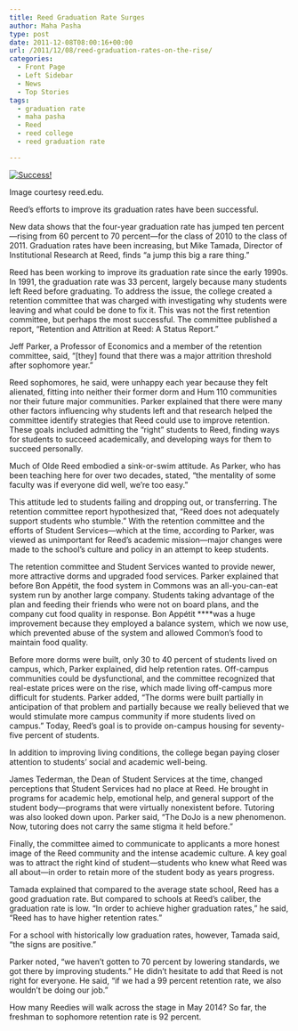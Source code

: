 ```yaml
---
title: Reed Graduation Rate Surges
author: Maha Pasha
type: post
date: 2011-12-08T08:00:16+00:00
url: /2011/12/08/reed-graduation-rates-on-the-rise/
categories:
  - Front Page
  - Left Sidebar
  - News
  - Top Stories
tags:
  - graduation rate
  - maha pasha
  - Reed
  - reed college
  - reed graduation rate

---
```

<div id="attachment_1114" style="width: 310px" class="wp-caption alignright">
  <a href="https://i0.wp.com/www.reedquest.org/wp-content/uploads/2011/12/ReedCommence07Diver.jpeg"><img class="size-medium wp-image-1114" title="ReedCommence07Diver" src="https://i2.wp.com/www.reedquest.org/wp-content/uploads/2011/12/ReedCommence07Diver-300x200.jpg?resize=300%2C200" alt="Success!" data-recalc-dims="1" /></a>
  
  <p class="wp-caption-text">
    Image courtesy reed.edu.
  </p>
</div>

Reed’s efforts to improve its graduation rates have been successful.

New data shows that the four-year graduation rate has jumped ten percent—rising from 60 percent to 70 percent—for the class of 2010 to the class of 2011. Graduation rates have been increasing, but Mike Tamada, Director of Institutional Research at Reed, finds “a jump this big a rare thing.”

Reed has been working to improve its graduation rate since the early 1990s. In 1991, the graduation rate was 33 percent, largely because many students left Reed before graduating. To address the issue, the college created a retention committee that was charged with investigating why students were leaving and what could be done to fix it. This was not the first retention committee, but perhaps the most successful. The committee published a report, “Retention and Attrition at Reed: A Status Report.”

Jeff Parker, a Professor of Economics and a member of the retention committee, said, “[they] found that there was a major attrition threshold after sophomore year.”

Reed sophomores, he said, were unhappy each year because they felt alienated, fitting into neither their former dorm and Hum 110 communities nor their future major communities. Parker explained that there were many other factors influencing why students left and that research helped the committee identify strategies that Reed could use to improve retention. These goals included admitting the “right” students to Reed, finding ways for students to succeed academically, and developing ways for them to succeed personally.

Much of Olde Reed embodied a sink-or-swim attitude. As Parker, who has been teaching here for over two decades, stated, “the mentality of some faculty was if everyone did well, we’re too easy.”

This attitude led to students failing and dropping out, or transferring. The retention committee report hypothesized that, “Reed does not adequately support students who stumble.” With the retention committee and the efforts of Student Services—which at the time, according to Parker, was viewed as unimportant for Reed’s academic mission—major changes were made to the school’s culture and policy in an attempt to keep students.

The retention committee and Student Services wanted to provide newer, more attractive dorms and upgraded food services. Parker explained that before Bon Appétit, the food system in Commons was an all-you-can-eat system run by another large company. Students taking advantage of the plan and feeding their friends who were not on board plans, and the company cut food quality in response. Bon Appétit ****was a huge improvement because they employed a balance system, which we now use, which prevented abuse of the system and allowed Common’s food to maintain food quality.

Before more dorms were built, only 30 to 40 percent of students lived on campus, which, Parker explained, did help retention rates. Off-campus communities could be dysfunctional, and the committee recognized that real-estate prices were on the rise, which made living off-campus more difficult for students. Parker added, “The dorms were built partially in anticipation of that problem and partially because we really believed that we would stimulate more campus community if more students lived on campus.” Today, Reed’s goal is to provide on-campus housing for seventy-five percent of students.

In addition to improving living conditions, the college began paying closer attention to students’ social and academic well-being.

James Tederman, the Dean of Student Services at the time, changed perceptions that Student Services had no place at Reed. He brought in programs for academic help, emotional help, and general support of the student body—programs that were virtually nonexistent before. Tutoring was also looked down upon. Parker said, “The DoJo is a new phenomenon. Now, tutoring does not carry the same stigma it held before.”

Finally, the committee aimed to communicate to applicants a more honest image of the Reed community and the intense academic culture. A key goal was to attract the right kind of student—students who knew what Reed was all about—in order to retain more of the student body as years progress.

Tamada explained that compared to the average state school, Reed has a good graduation rate. But compared to schools at Reed’s caliber, the graduation rate is low. “In order to achieve higher graduation rates,” he said, “Reed has to have higher retention rates.”

For a school with historically low graduation rates, however, Tamada said, “the signs are positive.”

Parker noted, “we haven’t gotten to 70 percent by lowering standards, we got there by improving students.” He didn’t hesitate to add that Reed is not right for everyone. He said, “if we had a 99 percent retention rate, we also wouldn’t be doing our job.”

How many Reedies will walk across the stage in May 2014? So far, the freshman to sophomore retention rate is 92 percent.